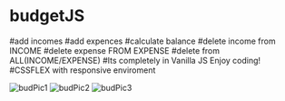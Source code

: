 # budgetJS
#add incomes
#add expences
#calculate balance
#delete income from INCOME
#delete expense FROM EXPENSE
#delete from ALL(INCOME/EXPENSE)
#Its completely in Vanilla JS Enjoy coding!
#CSSFLEX with responsive enviroment


![budPic1](https://user-images.githubusercontent.com/29287817/220342733-1e93e4a5-1e0b-4cc1-ab37-079d9f0d046e.JPG)
![budPic2](https://user-images.githubusercontent.com/29287817/220342743-a1f92c39-83a0-4328-9e98-b6574c9cc0a0.JPG)
![budPic3](https://user-images.githubusercontent.com/29287817/220344297-ff8e5815-016a-413e-b23a-4f5729a2dc6f.JPG)
